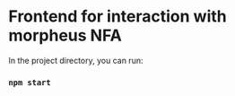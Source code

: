 # Frontend for interaction with morpheus NFA

In the project directory, you can run:

### `npm start`
